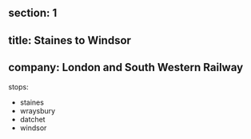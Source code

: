 ﻿section: 1
----
title: Staines to Windsor
----
company: London and South Western Railway
----
stops:
- staines
- wraysbury
- datchet
- windsor
